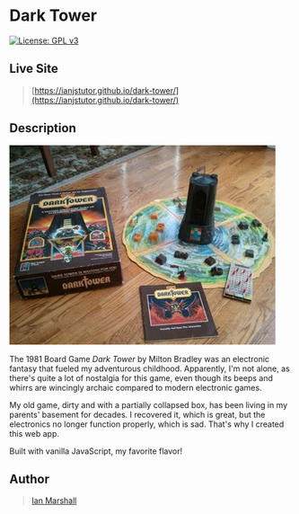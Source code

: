 # Dark Tower

[![License: GPL v3](https://img.shields.io/badge/License-GPLv3-blue.svg)](https://www.gnu.org/licenses/gpl-3.0)

## Live Site

> [https://ianjstutor.github.io/dark-tower/](https://ianjstutor.github.io/dark-tower/)

## Description

![Dark Tower board and pieces](/media/img/tabletop.jpg)

The 1981 Board Game _Dark Tower_ by Milton Bradley was an electronic fantasy that fueled my adventurous childhood. Apparently, I'm not alone, as there's quite a lot of nostalgia for this game, even though its beeps and whirrs are wincingly archaic compared to modern electronic games.

My old game, dirty and with a partially collapsed box, has been living in my parents' basement for decades. I recovered it, which is great, but the electronics no longer function properly, which is sad. That's why I created this web app.

Built with vanilla JavaScript, my favorite flavor!

## Author

> [Ian Marshall](https://ianjstutor.github.io/ian-marshall/)